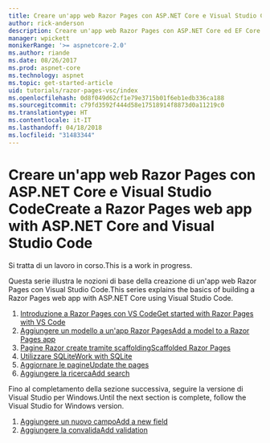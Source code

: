 ```yaml
---
title: Creare un'app web Razor Pages con ASP.NET Core e Visual Studio Code
author: rick-anderson
description: Creare un'app web Razor Pages con ASP.NET Core ed EF Core.
manager: wpickett
monikerRange: '>= aspnetcore-2.0'
ms.author: riande
ms.date: 08/26/2017
ms.prod: aspnet-core
ms.technology: aspnet
ms.topic: get-started-article
uid: tutorials/razor-pages-vsc/index
ms.openlocfilehash: 0d8f049d62cf1e79e3715b01f6eb1edb336ca188
ms.sourcegitcommit: c79fd3592f444d58e17518914f8873d0a11219c0
ms.translationtype: HT
ms.contentlocale: it-IT
ms.lasthandoff: 04/18/2018
ms.locfileid: "31483344"
---
```

# <a name="create-a-razor-pages-web-app-with-aspnet-core-and-visual-studio-code"></a><span data-ttu-id="a966e-103">Creare un'app web Razor Pages con ASP.NET Core e Visual Studio Code</span><span class="sxs-lookup"><span data-stu-id="a966e-103">Create a Razor Pages web app with ASP.NET Core and Visual Studio Code</span></span>

<span data-ttu-id="a966e-104">Si tratta di un lavoro in corso.</span><span class="sxs-lookup"><span data-stu-id="a966e-104">This is a work in progress.</span></span>

<span data-ttu-id="a966e-105">Questa serie illustra le nozioni di base della creazione di un'app web Razor Pages con Visual Studio Code.</span><span class="sxs-lookup"><span data-stu-id="a966e-105">This series explains the basics of building a Razor Pages web app with ASP.NET Core using Visual Studio Code.</span></span>

1. [<span data-ttu-id="a966e-106">Introduzione a Razor Pages con VS Code</span><span class="sxs-lookup"><span data-stu-id="a966e-106">Get started with Razor Pages with VS Code</span></span>](xref:tutorials/razor-pages-vsc/razor-pages-start)
2. [<span data-ttu-id="a966e-107">Aggiungere un modello a un'app Razor Pages</span><span class="sxs-lookup"><span data-stu-id="a966e-107">Add a model to a Razor Pages app</span></span>](xref:tutorials/razor-pages-vsc/model)
3. [<span data-ttu-id="a966e-108">Pagine Razor create tramite scaffolding</span><span class="sxs-lookup"><span data-stu-id="a966e-108">Scaffolded Razor Pages</span></span>](xref:tutorials/razor-pages-vsc/page)
4. [<span data-ttu-id="a966e-109">Utilizzare SQLite</span><span class="sxs-lookup"><span data-stu-id="a966e-109">Work with SQLite</span></span>](xref:tutorials/razor-pages-vsc/sql)
5. [<span data-ttu-id="a966e-110">Aggiornare le pagine</span><span class="sxs-lookup"><span data-stu-id="a966e-110">Update the pages</span></span>](xref:tutorials/razor-pages-vsc/da1)
6. [<span data-ttu-id="a966e-111">Aggiungere la ricerca</span><span class="sxs-lookup"><span data-stu-id="a966e-111">Add search</span></span>](xref:tutorials/razor-pages-vsc/search)

<span data-ttu-id="a966e-112">Fino al completamento della sezione successiva, seguire la versione di Visual Studio per Windows.</span><span class="sxs-lookup"><span data-stu-id="a966e-112">Until the next section is complete, follow the Visual Studio for Windows version.</span></span>

1. [<span data-ttu-id="a966e-113">Aggiungere un nuovo campo</span><span class="sxs-lookup"><span data-stu-id="a966e-113">Add a new field</span></span>](xref:tutorials/razor-pages/new-field)
1. [<span data-ttu-id="a966e-114">Aggiungere la convalida</span><span class="sxs-lookup"><span data-stu-id="a966e-114">Add validation</span></span>](xref:tutorials/razor-pages/validation)
